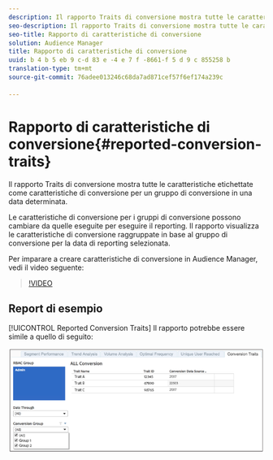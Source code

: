 ```yaml
---
description: Il rapporto Traits di conversione mostra tutte le caratteristiche etichettate come caratteristiche di conversione per un gruppo di conversione in una data determinata. Le caratteristiche di conversione per i gruppi di conversione possono cambiare da quelle eseguite per eseguire il reporting. Il rapporto visualizza le caratteristiche di conversione raggruppate in base al gruppo di conversione per la data di reporting selezionata.
seo-description: Il rapporto Traits di conversione mostra tutte le caratteristiche etichettate come caratteristiche di conversione per un gruppo di conversione in una data determinata. Le caratteristiche di conversione per i gruppi di conversione possono cambiare da quelle eseguite per eseguire il reporting. Il rapporto visualizza le caratteristiche di conversione raggruppate in base al gruppo di conversione per la data di reporting selezionata.
seo-title: Rapporto di caratteristiche di conversione
solution: Audience Manager
title: Rapporto di caratteristiche di conversione
uuid: b 4 b 5 eb 9 c-d 83 e -4 e 7 f -8661-f 5 d 9 c 855258 b
translation-type: tm+mt
source-git-commit: 76adee013246c68da7ad871cef57f6ef174a239c

---
```



# Rapporto di caratteristiche di conversione{#reported-conversion-traits}

Il rapporto Traits di conversione mostra tutte le caratteristiche etichettate come caratteristiche di conversione per un gruppo di conversione in una data determinata.

Le caratteristiche di conversione per i gruppi di conversione possono cambiare da quelle eseguite per eseguire il reporting. Il rapporto visualizza le caratteristiche di conversione raggruppate in base al gruppo di conversione per la data di reporting selezionata.

Per imparare a creare caratteristiche di conversione in Audience Manager, vedi il video seguente:

>[!VIDEO](https://video.tv.adobe.com/v/23431/?captions=ita)

## Report di esempio

[!UICONTROL Reported Conversion Traits] Il rapporto potrebbe essere simile a quello di seguito:

![](assets/reported-conversion-traits.png)

